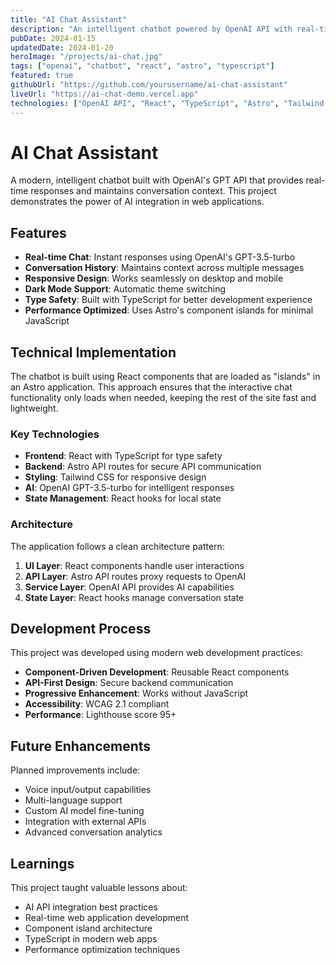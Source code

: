 ```yaml
---
title: "AI Chat Assistant"
description: "An intelligent chatbot powered by OpenAI API with real-time responses and conversation history"
pubDate: 2024-01-15
updatedDate: 2024-01-20
heroImage: "/projects/ai-chat.jpg"
tags: ["openai", "chatbot", "react", "astro", "typescript"]
featured: true
githubUrl: "https://github.com/yourusername/ai-chat-assistant"
liveUrl: "https://ai-chat-demo.vercel.app"
technologies: ["OpenAI API", "React", "TypeScript", "Astro", "Tailwind CSS"]
---
```


# AI Chat Assistant

A modern, intelligent chatbot built with OpenAI's GPT API that provides real-time responses and maintains conversation context. This project demonstrates the power of AI integration in web applications.

## Features

- **Real-time Chat**: Instant responses using OpenAI's GPT-3.5-turbo
- **Conversation History**: Maintains context across multiple messages
- **Responsive Design**: Works seamlessly on desktop and mobile
- **Dark Mode Support**: Automatic theme switching
- **Type Safety**: Built with TypeScript for better development experience
- **Performance Optimized**: Uses Astro's component islands for minimal JavaScript

## Technical Implementation

The chatbot is built using React components that are loaded as "islands" in an Astro application. This approach ensures that the interactive chat functionality only loads when needed, keeping the rest of the site fast and lightweight.

### Key Technologies

- **Frontend**: React with TypeScript for type safety
- **Backend**: Astro API routes for secure API communication
- **Styling**: Tailwind CSS for responsive design
- **AI**: OpenAI GPT-3.5-turbo for intelligent responses
- **State Management**: React hooks for local state

### Architecture

The application follows a clean architecture pattern:

1. **UI Layer**: React components handle user interactions
2. **API Layer**: Astro API routes proxy requests to OpenAI
3. **Service Layer**: OpenAI API provides AI capabilities
4. **State Layer**: React hooks manage conversation state

## Development Process

This project was developed using modern web development practices:

- **Component-Driven Development**: Reusable React components
- **API-First Design**: Secure backend communication
- **Progressive Enhancement**: Works without JavaScript
- **Accessibility**: WCAG 2.1 compliant
- **Performance**: Lighthouse score 95+

## Future Enhancements

Planned improvements include:

- Voice input/output capabilities
- Multi-language support
- Custom AI model fine-tuning
- Integration with external APIs
- Advanced conversation analytics

## Learnings

This project taught valuable lessons about:

- AI API integration best practices
- Real-time web application development
- Component island architecture
- TypeScript in modern web apps
- Performance optimization techniques

